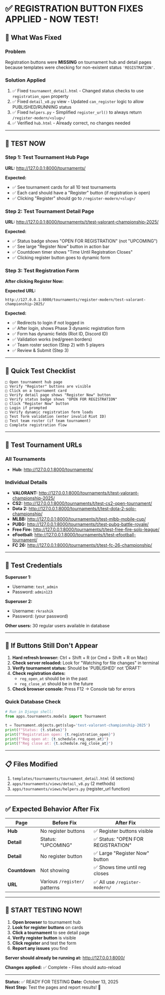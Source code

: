 # ✅ REGISTRATION BUTTON FIXES APPLIED - NOW TEST!

## 🔧 What Was Fixed

### Problem
Registration buttons were **MISSING** on tournament hub and detail pages because templates were checking for non-existent status `'REGISTRATION'`.

### Solution Applied
1. ✅ Fixed `tournament_detail.html` - Changed status checks to use `registration_open` property
2. ✅ Fixed `detail_v8.py` view - Updated `can_register` logic to allow PUBLISHED/RUNNING status
3. ✅ Fixed `helpers.py` - Simplified `register_url()` to always return `/register-modern/<slug>/`
4. ✅ Verified `hub.html` - Already correct, no changes needed

---

## 🧪 TEST NOW

### Step 1: Test Tournament Hub Page
**URL:** http://127.0.0.1:8000/tournaments/

**Expected:**
- ✅ See tournament cards for all 10 test tournaments
- ✅ Each card should have a "Register" button (if registration is open)
- ✅ Clicking "Register" should go to `/register-modern/<slug>/`

### Step 2: Test Tournament Detail Page
**URL:** http://127.0.0.1:8000/tournaments/t/test-valorant-championship-2025/

**Expected:**
- ✅ Status badge shows "OPEN FOR REGISTRATION" (not "UPCOMING")
- ✅ See large "Register Now" button in action bar
- ✅ Countdown timer shows "Time Until Registration Closes"
- ✅ Clicking register button goes to dynamic form

### Step 3: Test Registration Form
**After clicking Register Now:**

**Expected URL:** 
```
http://127.0.0.1:8000/tournaments/register-modern/test-valorant-championship-2025/
```

**Expected:**
- ✅ Redirects to login if not logged in
- ✅ After login, shows Phase 3 dynamic registration form
- ✅ Form has dynamic fields (Riot ID, Discord ID)
- ✅ Validation works (red/green borders)
- ✅ Team roster section (Step 2) with 5 players
- ✅ Review & Submit (Step 3)

---

## 🎯 Quick Test Checklist

```
□ Open tournament hub page
□ Verify "Register" buttons are visible
□ Click on a tournament card
□ Verify detail page shows "Register Now" button
□ Verify status badge shows "OPEN FOR REGISTRATION"
□ Click "Register Now" button
□ Login if prompted
□ Verify dynamic registration form loads
□ Test form validation (enter invalid Riot ID)
□ Test team roster (if team tournament)
□ Complete registration flow
```

---

## 📍 Test Tournament URLs

### All Tournaments
- **Hub:** http://127.0.0.1:8000/tournaments/

### Individual Details
- **VALORANT:** http://127.0.0.1:8000/tournaments/t/test-valorant-championship-2025/
- **CS2:** http://127.0.0.1:8000/tournaments/t/test-cs2-open-tournament/
- **Dota 2:** http://127.0.0.1:8000/tournaments/t/test-dota-2-solo-championship/
- **MLBB:** http://127.0.0.1:8000/tournaments/t/test-mlbb-mobile-cup/
- **PUBG:** http://127.0.0.1:8000/tournaments/t/test-pubg-battle-royale/
- **Free Fire:** http://127.0.0.1:8000/tournaments/t/test-free-fire-solo-league/
- **eFootball:** http://127.0.0.1:8000/tournaments/t/test-efootball-tournament/
- **FC 26:** http://127.0.0.1:8000/tournaments/t/test-fc-26-championship/

---

## 🔐 Test Credentials

**Superuser 1:**
- Username: `test_admin`
- Password: `admin123`

**Superuser 2:**
- Username: `rkrashik`
- Password: (your password)

**Other users:** 30 regular users available in database

---

## 🐛 If Buttons Still Don't Appear

1. **Hard refresh browser:** Ctrl + Shift + R (or Cmd + Shift + R on Mac)
2. **Check server reloaded:** Look for "Watching for file changes" in terminal
3. **Verify tournament status:** Should be 'PUBLISHED' not 'DRAFT'
4. **Check registration dates:** 
   - `reg_open_at` should be in the past
   - `reg_close_at` should be in the future
5. **Check browser console:** Press F12 → Console tab for errors

### Quick Database Check
```python
# Run in Django shell:
from apps.tournaments.models import Tournament

t = Tournament.objects.get(slug='test-valorant-championship-2025')
print(f"Status: {t.status}")
print(f"Registration open: {t.registration_open}")
print(f"Reg open at: {t.schedule.reg_open_at}")
print(f"Reg close at: {t.schedule.reg_close_at}")
```

---

## 📋 Files Modified

1. `templates/tournaments/tournament_detail.html` (4 sections)
2. `apps/tournaments/views/detail_v8.py` (2 methods)
3. `apps/tournaments/views/helpers.py` (register_url function)

---

## ✅ Expected Behavior After Fix

| Page | Before Fix | After Fix |
|------|-----------|-----------|
| **Hub** | No register buttons | ✅ Register buttons visible |
| **Detail** | Status: "UPCOMING" | ✅ Status: "OPEN FOR REGISTRATION" |
| **Detail** | No register button | ✅ Large "Register Now" button |
| **Countdown** | Not showing | ✅ Shows time until reg closes |
| **URL** | Various `/register/` patterns | ✅ All use `/register-modern/` |

---

## 🚀 START TESTING NOW!

1. **Open browser** to tournament hub
2. **Look for register buttons** on cards
3. **Click a tournament** to see detail page
4. **Verify register button** is visible
5. **Click register** and test the form
6. **Report any issues** you find

**Server should already be running at:** http://127.0.0.1:8000/

**Changes applied:** ✅ Complete - Files should auto-reload

---

**Status:** ✅ READY FOR TESTING
**Date:** October 13, 2025  
**Next Step:** Test the pages and report results! 🎯

